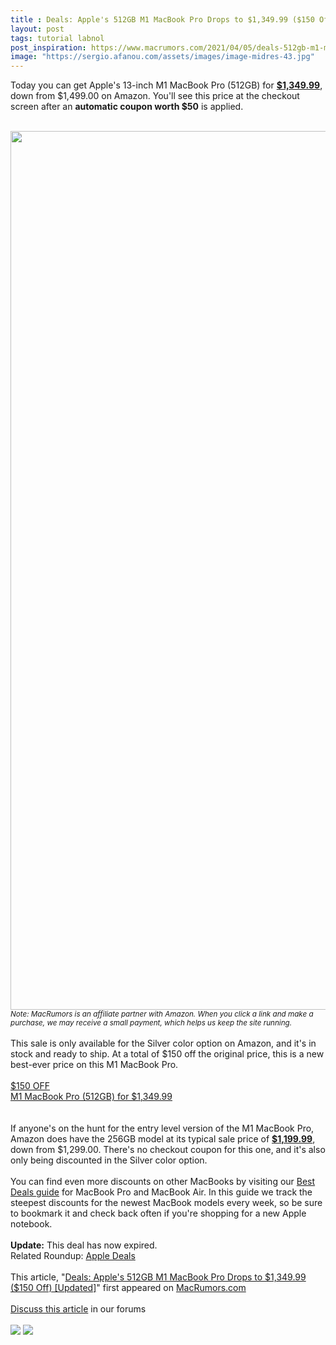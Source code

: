 ```yaml
---
title : Deals: Apple's 512GB M1 MacBook Pro Drops to $1,349.99 ($150 Off) [Updated]
layout: post
tags: tutorial labnol
post_inspiration: https://www.macrumors.com/2021/04/05/deals-512gb-m1-macbook-pro/
image: "https://sergio.afanou.com/assets/images/image-midres-43.jpg"
---
```


Today you can get Apple's 13-inch M1 MacBook Pro (512GB) for <a href="https://www.amazon.com/dp/B08N5LH3F7?tag=macrumors-20&linkCode=ogi&th=1&psc=1"><strong>&#36;1,349.99</strong></a>, down from &#36;1,499.00 on Amazon. You'll see this price at the checkout screen after an <strong>automatic coupon worth &#36;50</strong> is applied.
<br/>

<br/>
<img src="https://images.macrumors.com/article-new/2021/03/discount-m1-macbook-pro-purple.jpg" alt="" width="2500" height="1406" class="aligncenter size-full wp-image-788226" /><em><small>Note: MacRumors is an affiliate partner with Amazon. When you click a link and make a purchase, we may receive a small payment, which helps us keep the site running.</small></em>
<br/>

<br/>
This sale is only available for the Silver color option on Amazon, and it's in stock and ready to ship. At a total of &#36;150 off the original price, this is a new best-ever price on this M1 MacBook Pro.
<br/>

<br/>
<div class="center-wrap"><a href="https://www.amazon.com/dp/B08N5LH3F7?tag=macrumors-20&linkCode=ogi&th=1&psc=1"target="_blank"><div class="fancybutton"><div class="fancybadge">&#36;150 OFF</div>M1 MacBook Pro (512GB) for &#36;1,349.99</div></a></div>
<br/>

<br/>
If anyone's on the hunt for the entry level version of the M1 MacBook Pro, Amazon does have the 256GB model at its typical sale price of <a href="https://www.amazon.com/dp/B08N5LLDSG?tag=macrumors-20&linkCode=ogi&th=1&psc=1"><strong>&#36;1,199.99</strong></a>, down from &#36;1,299.00. There's no checkout coupon for this one, and it's also only being discounted in the Silver color option.
<br/>

<br/>
You can find even more discounts on other MacBooks by visiting our <a href="https://www.macrumors.com/guide/macbook-pro-air-deals/">Best Deals guide</a> for MacBook Pro and MacBook Air. In this guide we track the steepest discounts for the newest MacBook models every week, so be sure to bookmark it and check back often if you're shopping for a new Apple notebook.
<br/>

<br/>
<strong>Update:</strong> This deal has now expired.<div class="linkback">Related Roundup: <a href="https://www.macrumors.com/roundup/best-apple-deals/">Apple Deals</a></div><br/>This article, &quot;<a href="https://www.macrumors.com/2021/04/05/deals-512gb-m1-macbook-pro/">Deals: Apple&#039;s 512GB M1 MacBook Pro Drops to &#36;1,349.99 (&#36;150 Off) [Updated]</a>&quot; first appeared on <a href="https://www.macrumors.com">MacRumors.com</a><br/><br/><a href="https://forums.macrumors.com/threads/deals-apples-512gb-m1-macbook-pro-drops-to-1-349-99-150-off-updated.2290664/">Discuss this article</a> in our forums<br/><br/><div class="feedflare">
<a href="http://feeds.macrumors.com/~ff/MacRumors-All?a=5gFJLKlHMr4:OS4PwA5JfU4:6W8y8wAjSf4"><img src="http://feeds.feedburner.com/~ff/MacRumors-All?d=6W8y8wAjSf4" border="0"></img></a> <a href="http://feeds.macrumors.com/~ff/MacRumors-All?a=5gFJLKlHMr4:OS4PwA5JfU4:qj6IDK7rITs"><img src="http://feeds.feedburner.com/~ff/MacRumors-All?d=qj6IDK7rITs" border="0"></img></a>
</div><img src="http://feeds.feedburner.com/~r/MacRumors-All/~4/5gFJLKlHMr4" height="1" width="1" alt=""/>